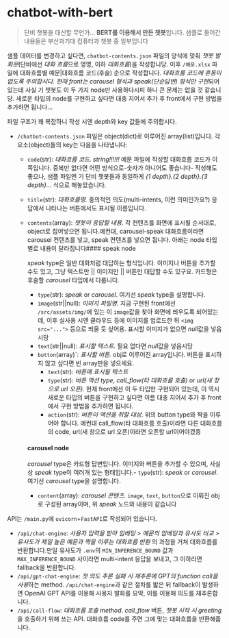 # chatbot-with-bert

> 단비 챗봇을 대신할 무언가... **BERT를 이용해서 만든 챗봇**입니다.
> 샘플로 들어간 내용들은 부산과기대 컴퓨터과 챗봇 중 일부입니다

샘플 데이터를 변경하고 싶다면, `chatbot-contents.json` 파일의 양식에 맞춰 _챗봇 발화문_(단비에선 *대화 흐름*으로 명명, 이하 _대화흐름_)을 작성합니당.
이후 `/예문.xlsx` 파일에 대화흐름별 예문|대화흐름 코드(후술) 순으로 작성합니다. _대화흐름 코드에 혼동이 없도록 주의합시다._
*현재 front는 carousel 형식과 speak(단순답변) 형식만 구현*되어 있는데 사실 기 챗봇도 이 두 가지 node만 사용하다시피 하니 큰 문제는 없을 것 같습니당. 새로운 타입의 node를 구현하고 싶다면 대충 지어서 추가 후 front에서 구현 방법을 추가하면 됩니다...

파일 구조가 꽤 복잡하니 작성 시엔 depth와 key 값들에 주의합시다.

- `/chatbot-contents.json` 파일은 object(dict)로 이루어진 array(list)입니다. 각 요소(object)들의 key는 다음을 나타냅니다:
  - `code`(str): _대화흐름 코드. string!!!!!!_ 예문 파일에 작성할 대화흐름 코드가 이쪽입니다.   중복만 없다면 어떤 방식으로-숫자가 아니어도 좋습니다- 작성해도 좋으나, 샘플 파일엔 기 단비 챗봇들과 동일하게 _{1 depth}.{2 depth}.{3 depth}..._ 식으로 해놓았습니다.
  - `title`(str): _대화흐름명._ 중의적인 의도(multi-intents, 이런 의미인가요?) 응답에서 나타나는 버튼에서도 표시될 이름입니다.
  - `contents`(array): _챗봇이 응답할 내용._ 각 컨텐츠를 화면에 표시될 순서대로, object로 집어넣으면 됩니다.예컨대, carousel-speak 대화흐름이라면 carousel 컨텐츠를 넣고, speak 컨텐츠를 넣으면 됩니다. 아래는 node 타입별로 내용이 달라집니다#### speak node

    _speak_ type은 일반 대화처럼 대답하는 형식입니다. 이미지나 버튼을 추가할 수도 있고, 그냥 텍스트만 || 이미지만 || 버튼만 대답할 수도 있구요. 카드형은 후술할 _carousel_ 타입에서 다룹니다.

    - `type`(str): _speak_ or _carousel_. 여기선 _speak_ type을 설명합니다.
    - `image`(str||null): _이미지 파일명._ 지금 구현된 front에선 `/src/assets/img/`에 있는 이 `image`값을 찾아 화면에 띄우도록 되어있는데, 이후 실사용 시엔 클라우드 등에 이미지를 업로드한 뒤 `<img src="...">` 등으로 띄울 듯 싶어용. 표시할 이미지가 없으면 *null*값을 넣읍시당
    - `text`(str||null): _표시할 텍스트_. 필요 없다면 *null*값을 넣읍시당
    - `button`(array)`: _표시할 버튼._ obj로 이루어진 array입니다. 버튼을 표시하지 않고 싶다면 빈 array만을 넣으세요.
      - `text`(str): _버튼에 표시될 텍스트_
      - `type`(str): _버튼 액션 type_, *call_flow(타 대화흐름 호출)* or _url(새 창으로 url 오픈)_. 현재 front에선 이 두 타입만 구현되어 있는데, 이 역시 새로운 타입의 버튼을 구현하고 싶다면 이름 대충 지어서 추가 후 front에서 구현 방법을 추가하면 됩니다.
      - `action`(str): _버튼이 액션을 취할 대상_. 위의 button type와 짝을 이루어야 합니다. 예컨대 call_flow(타 대화흐름 호출)이라면 다른 대화흐름의 code, url(새 창으로 url 오픈)이라면 오픈할 url이어야겠죵

    #### carousel node

    _carousel_ type은 카드형 답변입니다. 이미지와 버튼을 추가할 수 있으며, 사실상 _speak_ type이 여러개 있는 형태입니다.- `type`(str): _speak_ or _carousel_. 여기선 _carousel_ type을 설명합니다.


    - `content`(array): _carousel 콘텐츠._ `image`, `text`, `button`으로 이뤄진 obj로 구성된 array이며, 위 _speak_ 노드와 내용이 같습니다

API는 `/main.py`에 `uvicorn`+`FastAPI`로 작성되어 있습니다.

- `/api/chat-engine`: _사용자 입력을 받아 임베딩 > 예문의 임베딩과 유사도 비교 > 유사도가 제일 높은 예문과 짝을 이루는 대화흐름 반환_ 의 과정을 거쳐 대화흐름를 반환합니다.만일 유사도가 `.env`의 `MIN_INFERENCE_BOUND` 값과 `MAX_INFERENCE_BOUND` 사이라면 multi-intent 응답을 보내고, 그 이하라면 fallback을 반환합니다.
- `/api/gpt-chat-engine`: *첫 의도 추론 실패 시 재추론에 GPT의 function call을 사용*하는 method. `/api/chat-engine`과 같은 절차를 밟은 뒤 fallback이 발생하면 OpenAI GPT API를 이용해 사용자 발화를 요약, 이를 이용해 의도를 재추론합니다.
- `/api/call-flow`: *대화흐름 호출 method*. *call_flow* 버튼, *챗봇 시작 시 greeting*을 호출하기 위해 쓰는 API. 대화흐름 code를 주면 그에 맞는 대화흐름을 반환해줍니다.
